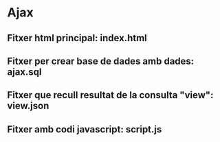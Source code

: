 # Ajax
## Fitxer html principal: index.html
## Fitxer per crear base de dades amb dades: ajax.sql
## Fitxer que recull resultat de la consulta "view": view.json
## Fitxer amb codi javascript: script.js
